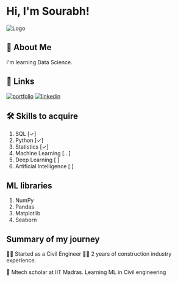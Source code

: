
# Hi, I'm Sourabh! 


![Logo](https://github-readme-stats.vercel.app/api?username=mrsourabh1&&show_icons=true&title_color=ffffff&icon_color=bb2acf&text_color=daf7dc&bg_color=151515)


## 🚀 About Me
I'm learning Data Science.


## 🔗 Links
[![portfolio](https://img.shields.io/badge/my_portfolio-000?style=for-the-badge&logo=ko-fi&logoColor=white)](https://github.com/MrSourabh1)
[![linkedin](https://img.shields.io/badge/linkedin-0A66C2?style=for-the-badge&logo=linkedin&logoColor=white)](https://www.linkedin.com/in/sourabh-kumar-singh-975758148/)


## 🛠 Skills to acquire
1. SQL [✓]
2. Python [✓]
3. Statistics [✓]
3. Machine Learning [...]
4. Deep Learning [ ]
5. Artificial Intelligence [ ]

## ML libraries
1. NumPy
2. Pandas
3. Matplotlib
4. Seaborn


## Summary of my journey
👩‍💻 Started as a Civil Engineer
👯‍♀️ 2 years of construction industry experience.

🧠 Mtech scholar at IIT Madras. Learning ML in Civil engineering

